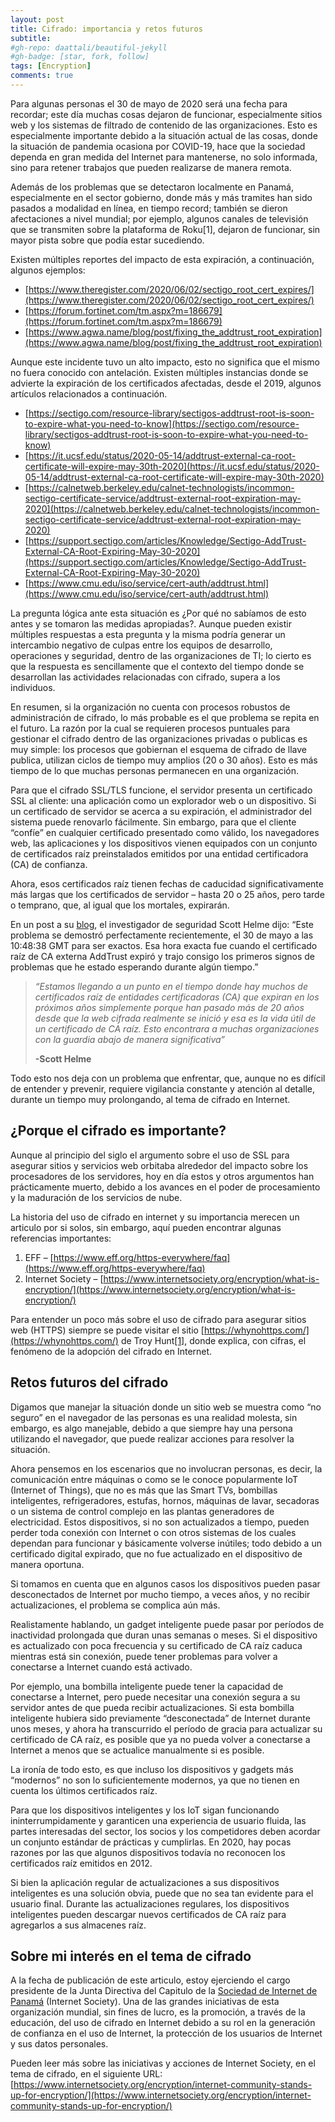 ```yaml
---
layout: post
title: Cifrado: importancia y retos futuros
subtitle: 
#gh-repo: daattali/beautiful-jekyll
#gh-badge: [star, fork, follow]
tags: [Encryption]
comments: true
---
```


Para algunas personas el 30 de mayo de 2020 será una fecha para recordar; este día muchas cosas dejaron de funcionar, especialmente sitios web y los sistemas de filtrado de contenido de las organizaciones. Esto es especialmente importante debido a la situación actual de las cosas, donde la situación de pandemia ocasiona por COVID-19, hace que la sociedad dependa en gran medida del Internet para mantenerse, no solo informada, sino para retener trabajos que pueden realizarse de manera remota.

Además de los problemas que se detectaron localmente en Panamá, especialmente en el sector gobierno, donde más y más tramites han sido pasados a modalidad en línea, en tiempo record; también se dieron afectaciones a nivel mundial; por ejemplo, algunos canales de televisión que se transmiten sobre la plataforma de Roku[1], dejaron de funcionar, sin mayor pista sobre que podía estar sucediendo.

Existen múltiples reportes del impacto de esta expiración, a continuación, algunos ejemplos:

* [https://www.theregister.com/2020/06/02/sectigo_root_cert_expires/](https://www.theregister.com/2020/06/02/sectigo_root_cert_expires/)
* [https://forum.fortinet.com/tm.aspx?m=186679](https://forum.fortinet.com/tm.aspx?m=186679)
* [https://www.agwa.name/blog/post/fixing_the_addtrust_root_expiration](https://www.agwa.name/blog/post/fixing_the_addtrust_root_expiration)

Aunque este incidente tuvo un alto impacto, esto no significa que el mismo no fuera conocido con antelación. Existen múltiples instancias donde se advierte la expiración de los certificados afectadas, desde el 2019, algunos artículos relacionados a continuación.

* [https://sectigo.com/resource-library/sectigos-addtrust-root-is-soon-to-expire-what-you-need-to-know](https://sectigo.com/resource-library/sectigos-addtrust-root-is-soon-to-expire-what-you-need-to-know)
* [https://it.ucsf.edu/status/2020-05-14/addtrust-external-ca-root-certificate-will-expire-may-30th-2020](https://it.ucsf.edu/status/2020-05-14/addtrust-external-ca-root-certificate-will-expire-may-30th-2020)
* [https://calnetweb.berkeley.edu/calnet-technologists/incommon-sectigo-certificate-service/addtrust-external-root-expiration-may-2020](https://calnetweb.berkeley.edu/calnet-technologists/incommon-sectigo-certificate-service/addtrust-external-root-expiration-may-2020)
* [https://support.sectigo.com/articles/Knowledge/Sectigo-AddTrust-External-CA-Root-Expiring-May-30-2020](https://support.sectigo.com/articles/Knowledge/Sectigo-AddTrust-External-CA-Root-Expiring-May-30-2020)
* [https://www.cmu.edu/iso/service/cert-auth/addtrust.html](https://www.cmu.edu/iso/service/cert-auth/addtrust.html)

La pregunta lógica ante esta situación es ¿Por qué no sabíamos de esto antes y se tomaron las medidas apropiadas?. Aunque pueden existir múltiples respuestas a esta pregunta y la misma podría generar un intercambio negativo de culpas entre los equipos de desarrollo, operaciones y seguridad, dentro de las organizaciones de TI; lo cierto es que la respuesta es sencillamente que el contexto del tiempo donde se desarrollan las actividades relacionadas con cifrado, supera a los individuos.

En resumen, si la organización no cuenta con procesos robustos de administración de cifrado, lo más probable es el que problema se repita en el futuro. La razón por la cual se requieren procesos puntuales para gestionar el cifrado dentro de las organizaciones privadas o publicas es muy simple: los procesos que gobiernan el esquema de cifrado de llave publica, utilizan ciclos de tiempo muy amplios (20 o 30 años). Esto es más tiempo de lo que muchas personas permanecen en una organización.

Para que el cifrado SSL/TLS funcione, el servidor presenta un certificado SSL al cliente: una aplicación como un explorador web o un dispositivo. Si un certificado de servidor se acerca a su expiración, el administrador del sistema puede renovarlo fácilmente. Sin embargo, para que el cliente “confíe” en cualquier certificado presentado como válido, los navegadores web, las aplicaciones y los dispositivos vienen equipados con un conjunto de certificados raíz preinstalados emitidos por una entidad certificadora (CA) de confianza.

Ahora, esos certificados raíz tienen fechas de caducidad significativamente más largas que los certificados de servidor – hasta 20 o 25 años, pero tarde o temprano, que, al igual que los mortales, expirarán.

En un post a su [blog](https://scotthelme.co.uk/impending-doom-root-ca-expiring-legacy-clients/), el investigador de seguridad Scott Helme dijo: “Este problema se demostró perfectamente recientemente, el 30 de mayo a las 10:48:38 GMT para ser exactos. Esa hora exacta fue cuando el certificado raíz de CA externa AddTrust expiró y trajo consigo los primeros signos de problemas que he estado esperando durante algún tiempo.”

>*“Estamos llegando a un punto en el tiempo donde hay muchos de certificados raíz de entidades certificadoras (CA) que expiran en los próximos años simplemente porque han pasado más de 20 años desde que la web cifrada realmente se inició y esa es la vida útil de un certificado de CA raíz. Esto encontrara a muchas organizaciones con la guardia abajo de manera significativa”*
>
> **-Scott Helme**

Todo esto nos deja con un problema que enfrentar, que, aunque no es difícil de entender y prevenir, requiere vigilancia constante y atención al detalle, durante un tiempo muy prolongando, al tema de cifrado en Internet.

## ¿Porque el cifrado es importante?

Aunque al principio del siglo el argumento sobre el uso de SSL para asegurar sitios y servicios web orbitaba alrededor del impacto sobre los procesadores de los servidores, hoy en día estos y otros argumentos han prácticamente muerto, debido a los avances en el poder de procesamiento y la maduración de los servicios de nube.

La historia del uso de cifrado en internet y su importancia merecen un articulo por si solos, sin embargo, aquí pueden encontrar algunas referencias importantes:

1. EFF – [https://www.eff.org/https-everywhere/faq](https://www.eff.org/https-everywhere/faq)
2. Internet Society – [https://www.internetsociety.org/encryption/what-is-encryption/](https://www.internetsociety.org/encryption/what-is-encryption/)

Para entender un poco más sobre el uso de cifrado para asegurar sitios web (HTTPS) siempre se puede visitar el sitio [https://whynohttps.com/](https://whynohttps.com/) de Troy Hunt[[1]](https://raulmillan.wordpress.com/2020/06/21/cifrado-importancia-y-retos-futuros/#_ftn1), donde explica, con cifras, el fenómeno de la adopción del cifrado en Internet.

## Retos futuros del cifrado

Digamos que manejar la situación donde un sitio web se muestra como “no seguro” en el navegador de las personas es una realidad molesta, sin embargo, es algo manejable, debido a que siempre hay una persona utilizando el navegador, que puede realizar acciones para resolver la situación.

Ahora pensemos en los escenarios que no involucran personas, es decir, la comunicación entre máquinas o como se le conoce popularmente IoT (Internet of Things), que no es más que las Smart TVs, bombillas inteligentes, refrigeradores, estufas, hornos, máquinas de lavar, secadoras o un sistema de control complejo en las plantas generadores de electricidad. Estos dispositivos, si no son actualizados a tiempo, pueden perder toda conexión con Internet o con otros sistemas de los cuales dependan para funcionar y básicamente volverse inútiles; todo debido a un certificado digital expirado, que no fue actualizado en el dispositivo de manera oportuna.

Si tomamos en cuenta que en algunos casos los dispositivos pueden pasar desconectados de Internet por mucho tiempo, a veces años, y no recibir actualizaciones, el problema se complica aún más.

Realistamente hablando, un gadget inteligente puede pasar por períodos de inactividad prolongada que duran unas semanas o meses. Si el dispositivo es actualizado con poca frecuencia y su certificado de CA raíz caduca mientras está sin conexión, puede tener problemas para volver a conectarse a Internet cuando está activado.

Por ejemplo, una bombilla inteligente puede tener la capacidad de conectarse a Internet, pero puede necesitar una conexión segura a su servidor antes de que pueda recibir actualizaciones. Si esta bombilla inteligente hubiera sido previamente “desconectada” de Internet durante unos meses, y ahora ha transcurrido el período de gracia para actualizar su certificado de CA raíz, es posible que ya no pueda volver a conectarse a Internet a menos que se actualice manualmente si es posible.

La ironía de todo esto, es que incluso los dispositivos y gadgets más “modernos” no son lo suficientemente modernos, ya que no tienen en cuenta los últimos certificados raíz.

Para que los dispositivos inteligentes y los IoT sigan funcionando ininterrumpidamente y garanticen una experiencia de usuario fluida, las partes interesadas del sector, los socios y los competidores deben acordar un conjunto estándar de prácticas y cumplirlas. En 2020, hay pocas razones por las que algunos dispositivos todavía no reconocen los certificados raíz emitidos en 2012.

Si bien la aplicación regular de actualizaciones a sus dispositivos inteligentes es una solución obvia, puede que no sea tan evidente para el usuario final. Durante las actualizaciones regulares, los dispositivos inteligentes pueden descargar nuevos certificados de CA raíz para agregarlos a sus almacenes raíz.

## Sobre mi interés en el tema de cifrado

A la fecha de publicación de este articulo, estoy ejerciendo el cargo presidente de la Junta Directiva del Capitulo de la [Sociedad de Internet de Panamá](https://www.isoc.org.pa/) (Internet Society). Una de las grandes iniciativas de esta organización mundial, sin fines de lucro, es la promoción, a través de la educación, del uso de cifrado en Internet debido a su rol en la generación de confianza en el uso de Internet, la protección de los usuarios de Internet y sus datos personales.

Pueden leer más sobre las iniciativas y acciones de Internet Society, en el tema de cifrado, en el siguiente URL: [https://www.internetsociety.org/encryption/internet-community-stands-up-for-encryption/](https://www.internetsociety.org/encryption/internet-community-stands-up-for-encryption/)
